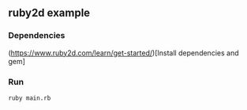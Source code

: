 ## ruby2d example

### Dependencies

(https://www.ruby2d.com/learn/get-started/)[Install dependencies and gem]

### Run

```
ruby main.rb
```
